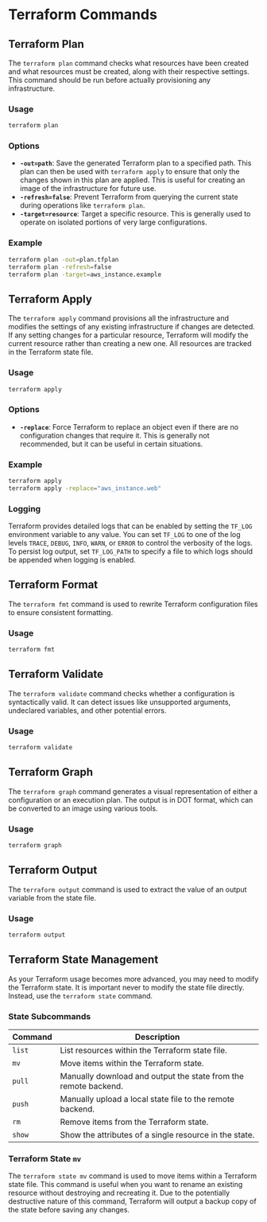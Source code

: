 # Terraform Commands

## Terraform Plan
The `terraform plan` command checks what resources have been created and what resources must be created, along with their respective settings. This command should be run before actually provisioning any infrastructure.

### Usage
```sh
terraform plan
```

### Options
- **`-out=path`**: Save the generated Terraform plan to a specified path. This plan can then be used with `terraform apply` to ensure that only the changes shown in this plan are applied. This is useful for creating an image of the infrastructure for future use.
- **`-refresh=false`**: Prevent Terraform from querying the current state during operations like `terraform plan`.
- **`-target=resource`**: Target a specific resource. This is generally used to operate on isolated portions of very large configurations.

### Example
```sh
terraform plan -out=plan.tfplan
terraform plan -refresh=false
terraform plan -target=aws_instance.example
```

## Terraform Apply
The `terraform apply` command provisions all the infrastructure and modifies the settings of any existing infrastructure if changes are detected. If any setting changes for a particular resource, Terraform will modify the current resource rather than creating a new one. All resources are tracked in the Terraform state file.

### Usage
```sh
terraform apply
```

### Options
- **`-replace`**: Force Terraform to replace an object even if there are no configuration changes that require it. This is generally not recommended, but it can be useful in certain situations.

### Example
```sh
terraform apply
terraform apply -replace="aws_instance.web"
```

### Logging
Terraform provides detailed logs that can be enabled by setting the `TF_LOG` environment variable to any value. You can set `TF_LOG` to one of the log levels `TRACE`, `DEBUG`, `INFO`, `WARN`, or `ERROR` to control the verbosity of the logs. To persist log output, set `TF_LOG_PATH` to specify a file to which logs should be appended when logging is enabled.

## Terraform Format
The `terraform fmt` command is used to rewrite Terraform configuration files to ensure consistent formatting.

### Usage
```sh
terraform fmt
```

## Terraform Validate
The `terraform validate` command checks whether a configuration is syntactically valid. It can detect issues like unsupported arguments, undeclared variables, and other potential errors.

### Usage
```sh
terraform validate
```

## Terraform Graph
The `terraform graph` command generates a visual representation of either a configuration or an execution plan. The output is in DOT format, which can be converted to an image using various tools.

### Usage
```sh
terraform graph
```

## Terraform Output
The `terraform output` command is used to extract the value of an output variable from the state file.

### Usage
```sh
terraform output
```

## Terraform State Management
As your Terraform usage becomes more advanced, you may need to modify the Terraform state. It is important never to modify the state file directly. Instead, use the `terraform state` command.

### State Subcommands

| Command         | Description                                                      |
|-----------------|------------------------------------------------------------------|
| `list`          | List resources within the Terraform state file.                  |
| `mv`            | Move items within the Terraform state.                           |
| `pull`          | Manually download and output the state from the remote backend.  |
| `push`          | Manually upload a local state file to the remote backend.        |
| `rm`            | Remove items from the Terraform state.                           |
| `show`          | Show the attributes of a single resource in the state.           |

### Terraform State `mv`
The `terraform state mv` command is used to move items within a Terraform state file. This command is useful when you want to rename an existing resource without destroying and recreating it. Due to the potentially destructive nature of this command, Terraform will output a backup copy of the state before saving any changes.
